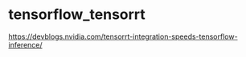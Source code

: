 # tensorflow_tensorrt

https://devblogs.nvidia.com/tensorrt-integration-speeds-tensorflow-inference/
